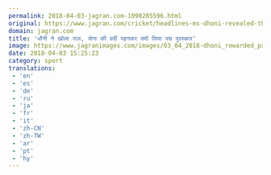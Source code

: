 ```yaml
---
permalink: 2018-04-03-jagran.com-1090285596.html
original: https://www.jagran.com/cricket/headlines-ms-dhoni-revealed-the-secret-why-he-took-padma-bhushan-award-in-the-territorial-army-uniform-17769095.html
domain: jagran.com
title: 'धौनी ने खोला राज़, सेना की वर्दी पहनकर क्यों लिया पद्म पुरस्कार'
image: https://www.jagranimages.com/images/03_04_2018-dhoni_rewarded_padma_shri_award.jpg
date: 2018-04-03 15:25:23
category: sport
translations: 
 - 'en'
 - 'es'
 - 'de'
 - 'ru'
 - 'ja'
 - 'fr'
 - 'it'
 - 'zh-CN'
 - 'zh-TW'
 - 'ar'
 - 'pt'
 - 'hy'
---
```


